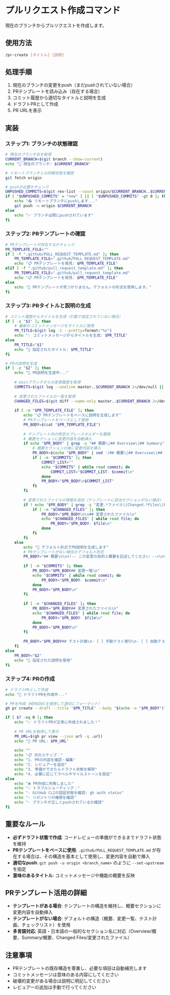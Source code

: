 # プルリクエスト作成コマンド

現在のブランチからプルリクエストを作成します。

## 使用方法
```bash
/pr-create [タイトル] [説明]
```

## 処理手順
1. 現在のブランチの変更をpush（まだpushされていない場合）
2. PRテンプレートを読み込み（存在する場合）
3. コミット履歴から適切なタイトルと説明を生成
4. ドラフトPRとして作成
5. PR URLを表示

## 実装

### ステップ1: ブランチの状態確認
```bash
# 現在のブランチ名を取得
CURRENT_BRANCH=$(git branch --show-current)
echo "🌿 現在のブランチ: $CURRENT_BRANCH"

# リモートブランチとの同期状態を確認
git fetch origin

# pushが必要かチェック
UNPUSHED_COMMITS=$(git rev-list --count origin/$CURRENT_BRANCH..$CURRENT_BRANCH 2>/dev/null || echo "new")
if [ "$UNPUSHED_COMMITS" = "new" ] || [ "$UNPUSHED_COMMITS" -gt 0 ]; then
    echo "📤 リモートブランチにpushします..."
    git push -u origin $CURRENT_BRANCH
else
    echo "✅ ブランチは既にpushされています"
fi
```

### ステップ2: PRテンプレートの確認
```bash
# PRテンプレートが存在するかチェック
PR_TEMPLATE_FILE=""
if [ -f ".github/PULL_REQUEST_TEMPLATE.md" ]; then
    PR_TEMPLATE_FILE=".github/PULL_REQUEST_TEMPLATE.md"
    echo "📋 PRテンプレートを発見: $PR_TEMPLATE_FILE"
elif [ -f ".github/pull_request_template.md" ]; then
    PR_TEMPLATE_FILE=".github/pull_request_template.md"
    echo "📋 PRテンプレートを発見: $PR_TEMPLATE_FILE"
else
    echo "📝 PRテンプレートが見つかりません。デフォルトの形式を使用します。"
fi
```

### ステップ3: PRタイトルと説明の生成
```bash
# コミット履歴からタイトルを生成（引数で指定されていない場合）
if [ -z "$1" ]; then
    # 最新のコミットメッセージをタイトルに使用
    PR_TITLE=$(git log -1 --pretty=format:"%s")
    echo "💡 コミットメッセージからタイトルを生成: $PR_TITLE"
else
    PR_TITLE="$1"
    echo "📝 指定されたタイトル: $PR_TITLE"
fi

# PRの説明を生成
if [ -z "$2" ]; then
    echo "📝 PR説明を生成中..."
    
    # mainブランチからの変更履歴を取得
    COMMITS=$(git log --oneline master..$CURRENT_BRANCH 2>/dev/null || git log --oneline main..$CURRENT_BRANCH 2>/dev/null || git log --oneline -5)
    
    # 変更されたファイルの一覧を取得
    CHANGED_FILES=$(git diff --name-only master..$CURRENT_BRANCH 2>/dev/null || git diff --name-only main..$CURRENT_BRANCH 2>/dev/null || git diff --name-only HEAD~5..HEAD)
    
    if [ -n "$PR_TEMPLATE_FILE" ]; then
        echo "📋 PRテンプレートをベースに説明を生成します"
        # PRテンプレートをベースとして使用
        PR_BODY=$(cat "$PR_TEMPLATE_FILE")
        
        # テンプレート内の特定のプレースホルダーを置換
        # 概要セクションに変更内容を自動挿入
        if echo "$PR_BODY" | grep -q "## 概要\|## Overview\|## Summary"; then
            # 概要セクションの後に変更内容を挿入
            PR_BODY=$(echo "$PR_BODY" | sed '/## 概要\|## Overview\|## Summary/a\\n**このPRの主な変更:**')
            if [ -n "$COMMITS" ]; then
                COMMIT_LIST=""
                echo "$COMMITS" | while read commit; do
                    COMMIT_LIST="$COMMIT_LIST- $commit\n"
                done
                PR_BODY="$PR_BODY\n$COMMIT_LIST"
            fi
        fi
        
        # 変更されたファイルの情報を追加（テンプレートに該当セクションがない場合）
        if ! echo "$PR_BODY" | grep -q "変更.*ファイル\|Changed.*Files\|Files.*Changed"; then
            if [ -n "$CHANGED_FILES" ]; then
                PR_BODY="$PR_BODY\n\n## 変更されたファイル\n"
                echo "$CHANGED_FILES" | while read file; do
                    PR_BODY="$PR_BODY- $file\n"
                done
            fi
        fi
    else
        echo "📝 デフォルト形式でPR説明を生成します"
        # PRテンプレートがない場合のデフォルト形式
        PR_BODY="## 概要\n\n<!-- この変更の目的と概要を記述してください -->\n\n"
        
        if [ -n "$COMMITS" ]; then
            PR_BODY="$PR_BODY## 変更一覧\n"
            echo "$COMMITS" | while read commit; do
                PR_BODY="$PR_BODY- $commit\n"
            done
            PR_BODY="$PR_BODY\n"
        fi
        
        if [ -n "$CHANGED_FILES" ]; then
            PR_BODY="$PR_BODY## 変更されたファイル\n"
            echo "$CHANGED_FILES" | while read file; do
                PR_BODY="$PR_BODY- $file\n"
            done
            PR_BODY="$PR_BODY\n"
        fi
        
        PR_BODY="$PR_BODY## テスト計画\n- [ ] 手動テスト実行\n- [ ] 自動テスト確認\n\n## チェックリスト\n- [ ] コードレビュー準備完了\n- [ ] ドキュメント更新（必要に応じて）\n- [ ] 破壊的変更の確認"
    fi
else
    PR_BODY="$2"
    echo "📝 指定された説明を使用"
fi
```

### ステップ4: PRの作成
```bash
# ドラフトPRとして作成
echo "🚀 ドラフトPRを作成中..."

# PRを作成（HEREDOCを使用して適切にフォーマット）
gh pr create --draft --title "$PR_TITLE" --body "$(echo -e "$PR_BODY")"

if [ $? -eq 0 ]; then
    echo "✅ ドラフトPRが正常に作成されました！"
    
    # PR URLを取得して表示
    PR_URL=$(gh pr view --json url -q .url)
    echo "🔗 PR URL: $PR_URL"
    
    echo ""
    echo "📋 次のステップ："
    echo "1. PRの内容を確認・編集"
    echo "2. レビュアーを追加"
    echo "3. 準備ができたらドラフト状態を解除"
    echo "4. 必要に応じてラベルやマイルストーンを設定"
else
    echo "❌ PR作成に失敗しました"
    echo "💡 トラブルシューティング："
    echo "- GitHub CLIの認証状態を確認: gh auth status"
    echo "- リポジトリの権限を確認"
    echo "- ブランチが正しくpushされているか確認"
fi
```

## 重要なルール
- **必ずドラフト状態で作成**: コードレビューの準備ができるまでドラフト状態を維持
- **PRテンプレートをベースに使用**: `.github/PULL_REQUEST_TEMPLATE.md` が存在する場合は、その構造を基本として使用し、変更内容を自動で挿入
- **適切なpush**: `git push -u origin <branch_name>` のように `--set-upstream` を指定
- **意味のあるタイトル**: コミットメッセージや機能の概要を反映

## PRテンプレート活用の詳細
- **テンプレートがある場合**: テンプレートの構造を維持し、概要セクションに変更内容を自動挿入
- **テンプレートがない場合**: デフォルトの構造（概要、変更一覧、テスト計画、チェックリスト）を使用
- **多言語対応**: 英語・日本語の一般的なセクション名に対応（Overview/概要、Summary/概要、Changed Files/変更されたファイル）

## 注意事項
- PRテンプレートの既存構造を尊重し、必要な項目は自動補完します
- コミットメッセージは意味のある内容にしてください
- 破壊的変更がある場合は説明に明記してください
- レビュアーの追加は手動で行ってください